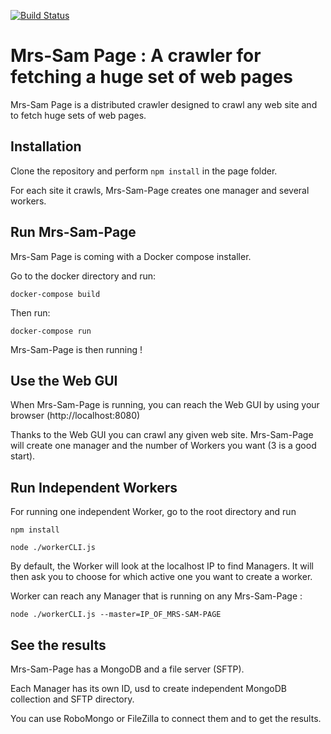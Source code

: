[![Build Status](https://travis-ci.org/mrs-sam/page.svg?branch=master)](https://travis-ci.org/mrs-sam/page)

# Mrs-Sam Page : A crawler for fetching a huge set of web pages

Mrs-Sam Page is a distributed crawler designed to crawl any web site and to fetch huge sets of web pages.

## Installation

Clone the repository and perform `npm install` in the page folder.

For each site it crawls, Mrs-Sam-Page creates one manager and several workers.

## Run Mrs-Sam-Page 

Mrs-Sam Page is coming with a Docker compose installer.

Go to the docker directory and run:

    docker-compose build

Then run:

	docker-compose run 

Mrs-Sam-Page is then running !

## Use the Web GUI

When Mrs-Sam-Page is running, you can reach the Web GUI by using your browser (http://localhost:8080)

Thanks to the Web GUI you can crawl any given web site. Mrs-Sam-Page will create one manager and the number of Workers you want (3 is a good start).

## Run Independent Workers

For running one independent Worker, go to the root directory and run

    npm install

    node ./workerCLI.js 


By default, the Worker will look at the localhost IP to find Managers. 
It will then ask you to choose for which active one you want to create a worker.

Worker can reach any Manager that is running on any Mrs-Sam-Page :

	node ./workerCLI.js --master=IP_OF_MRS-SAM-PAGE


## See the results

Mrs-Sam-Page has a MongoDB and a file server (SFTP).

Each Manager has its own ID, usd to create independent MongoDB collection and SFTP directory.

You can use RoboMongo or FileZilla to connect them and to get the results.




